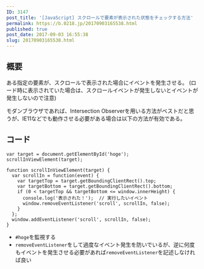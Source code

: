 ```yaml
---
ID: 3147
post_title: '[JavaScript] スクロールで要素が表示された状態をチェックする方法'
permalink: https://b.0218.jp/20170903165538.html
published: true
post_date: 2017-09-03 16:55:38
slug: 20170903165538.html
---
```

<h2>概要</h2>

ある指定の要素が、スクロールで表示された場合にイベントを発生させる。
(ロード時に表示されていた場合は、スクロールイベントが発生しないとイベントが発生しないので注意)

モダンブラウザであれば、Intersection Observerを用いる方法がベストだと思うが、IE11などでも動作させる必要がある場合は以下の方法が有効である。

<!--more-->

<h2>コード</h2>

<pre><code class="language-javascript">var target = document.getElementById('hoge');
scrollInViewElement(target);

function scrollInViewElement(target) {
  var scrollIn = function(event) {
    var targetTop = target.getBoundingClientRect().top;
    var targetBottom = target.getBoundingClientRect().bottom;
    if (0 &lt; targetTop &amp;&amp; targetBottom &lt;= window.innerHeight) {
      console.log('表示された！');  // 実行したいイベント
      window.removeEventListener('scroll', scrollIn, false);
    }
  };
  window.addEventListener('scroll', scrollIn, false);
}
</code></pre>

<ul>
<li><code>#hoge</code>を監視する</li>
<li><code>removeEventListener</code>をして過度なイベント発生を防いでいるが、逆に何度もイベントを発生させる必要があれば<code>removeEventListener</code>を記述しなければ良い</li>
</ul>